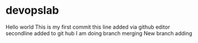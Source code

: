# devopslab
Hello world
This is my first commit
this line added via github editor
secondline added to git hub
I am doing branch merging
New branch adding
